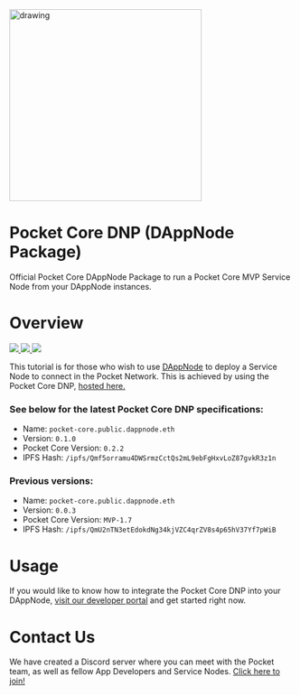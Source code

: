 <div align="left">
  <a href="https://www.pokt.network">
    <img src="https://pokt.network/wp-content/uploads/2018/12/Logo-488x228-px.png" alt="drawing" width="340"/>
  </a>
</div>
<h1 align="left">Pocket Core DNP (DAppNode Package)</h1>

Official Pocket Core DAppNode Package to run a Pocket Core MVP Service Node from your DAppNode instances.

<h1 align="left">Overview</h1>

<div align="left">
    <a  href="https://dappnode.io">
      <img src="https://img.shields.io/badge/dappnode-reference-green.svg"/>
    </a>
    <a  href="https://github.com/pokt-network/pocket-js/releases">
      <img src="https://img.shields.io/badge/version-0.1.0-blue.svg"/>
    </a>
    <a href="https://opensource.org/licenses/MIT">
      <img src="https://img.shields.io/badge/License-MIT-blue.svg"/>
    </a>
</div>

This tutorial is for those who wish to use [DAppNode](https://dappnode.io) to deploy a Service Node to connect in the Pocket Network. This is achieved by using the Pocket Core DNP, [hosted here.](http://github.com/pokt-network/pocket-core-deployments/dappnode)

### See below for the latest Pocket Core DNP specifications:
*   Name: `pocket-core.public.dappnode.eth`
*   Version: `0.1.0`
*   Pocket Core Version: `0.2.2`
*   IPFS Hash: `/ipfs/Qmf5orramu4DWSrmzCctQs2mL9ebFgHxvLoZ87gvkR3z1n`

### Previous versions:
*   Name: `pocket-core.public.dappnode.eth`
*   Version: `0.0.3`
*   Pocket Core Version: `MVP-1.7`
*   IPFS Hash: `/ipfs/QmU2nTN3etEdokdNg34kjVZC4qrZV8s4p65hV37Yf7pWiB`

<h1 align="left">Usage</h1>

If you would like to know how to integrate the Pocket Core DNP into your DAppNode, [visit our developer portal](https://docs.pokt.network/docs/service-node-dappnode-setup) and get started right now.

<h1 align="left">Contact Us</h1>

We have created a Discord server where you can meet with the Pocket team, as well as fellow App Developers and Service Nodes. [Click here to join!](https://discord.gg/sarhfXP)